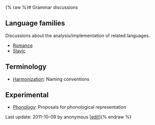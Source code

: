 {% raw %}# Grammar discussions

## Language families

Discussions about the analysis/implementation of related languages.

- [Romance](https://delph-in.github.io/docs/grammars/RomanceTop)
- [Slavic](https://delph-in.github.io/docs/grammars/SlavicTop)

## Terminology

- [Harmonization](https://delph-in.github.io/docs/grammars/HarmonyTop): Naming conventions

## Experimental

- [Phonology](https://delph-in.github.io/docs/grammars/PhonologyTop): Proposals for phonological representation

Last update: 2011-10-09 by anonymous [[edit](https://github.com/delph-in/docs/wiki/GrammarDiscussionsTop/_edit)]{% endraw %}